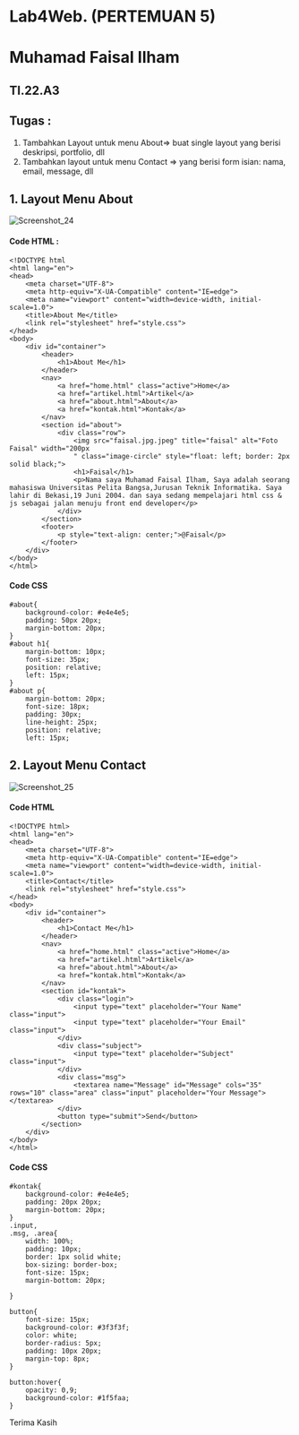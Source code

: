 # Lab4Web. (PERTEMUAN 5)

# Muhamad Faisal Ilham
## TI.22.A3

## Tugas : 
1. Tambahkan Layout untuk menu About=> buat single layout yang berisi deskripsi, portfolio, dll
2. Tambahkan layout untuk menu Contact
=> yang berisi form isian: nama, email, message, dll

## 1. Layout Menu About
![Screenshot_24](https://github.com/vsal19/Lab4Web./assets/115516624/b83bac8f-e9d8-4873-9cf2-dc8d717cccaa)

#### Code HTML :
```
<!DOCTYPE html
<html lang="en">
<head>
    <meta charset="UTF-8">
    <meta http-equiv="X-UA-Compatible" content="IE=edge">
    <meta name="viewport" content="width=device-width, initial-scale=1.0">
    <title>About Me</title>
    <link rel="stylesheet" href="style.css">
</head>
<body>
    <div id="container">
        <header>
            <h1>About Me</h1>
        </header>
        <nav>
            <a href="home.html" class="active">Home</a>
            <a href="artikel.html">Artikel</a>
            <a href="about.html">About</a>
            <a href="kontak.html">Kontak</a>
        </nav>
        <section id="about">
            <div class="row">
                <img src="faisal.jpg.jpeg" title="faisal" alt="Foto Faisal" width="200px
                " class="image-circle" style="float: left; border: 2px solid black;">
                <h1>Faisal</h1>
                <p>Nama saya Muhamad Faisal Ilham, Saya adalah seorang mahasiswa Universitas Pelita Bangsa,Jurusan Teknik Informatika. Saya lahir di Bekasi,19 Juni 2004. dan saya sedang mempelajari html css & js sebagai jalan menuju front end developer</p>
            </div>
        </section>
        <footer>
            <p style="text-align: center;">@Faisal</p>
        </footer>
    </div>
</body>
</html>
```

#### Code CSS
```
#about{
    background-color: #e4e4e5;
    padding: 50px 20px;
    margin-bottom: 20px;
}
#about h1{
    margin-bottom: 10px;
    font-size: 35px;
    position: relative;
    left: 15px;
}
#about p{
    margin-bottom: 20px;
    font-size: 18px;
    padding: 30px;
    line-height: 25px;
    position: relative;
    left: 15px;
```

## 2. Layout Menu Contact
![Screenshot_25](https://github.com/vsal19/Lab4Web./assets/115516624/3d92d9c8-6176-479c-b1ba-b071f97fa421)

#### Code HTML
```
<!DOCTYPE html>
<html lang="en">
<head>
    <meta charset="UTF-8">
    <meta http-equiv="X-UA-Compatible" content="IE=edge">
    <meta name="viewport" content="width=device-width, initial-scale=1.0">
    <title>Contact</title>
    <link rel="stylesheet" href="style.css">
</head>
<body>
    <div id="container">
        <header>
            <h1>Contact Me</h1>
        </header>
        <nav>
            <a href="home.html" class="active">Home</a>
            <a href="artikel.html">Artikel</a>
            <a href="about.html">About</a>
            <a href="kontak.html">Kontak</a>
        </nav>
        <section id="kontak">
            <div class="login">
                <input type="text" placeholder="Your Name" class="input">
                <input type="text" placeholder="Your Email" class="input">
            </div>
            <div class="subject">
                <input type="text" placeholder="Subject" class="input"> 
            </div>
            <div class="msg">
                <textarea name="Message" id="Message" cols="35" rows="10" class="area" class="input" placeholder="Your Message"></textarea>
            </div>
            <button type="submit">Send</button>
        </section>
    </div>
</body>
</html>
```

#### Code CSS
```/* KONTAK */
#kontak{
    background-color: #e4e4e5;
    padding: 20px 20px;
    margin-bottom: 20px;
}
.input,
.msg, .area{
    width: 100%;
    padding: 10px;
    border: 1px solid white;
    box-sizing: border-box;
    font-size: 15px;
    margin-bottom: 20px;
    
}

button{
    font-size: 15px;
    background-color: #3f3f3f;
    color: white;
    border-radius: 5px;
    padding: 10px 20px;
    margin-top: 8px;
}

button:hover{
    opacity: 0,9;
    background-color: #1f5faa;
}
```

Terima Kasih
